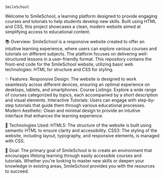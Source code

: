     SmileSchool
Welcome to SmileSchool, a learning platform designed to provide engaging courses and tutorials to help students develop new skills. Built using HTML and CSS, this project showcases a clean, modern website aimed at simplifying access to educational content.

 📚 Overview:
SmileSchool is a responsive website created to offer an intuitive learning experience, where users can explore various courses and tutorials on different subjects. The platform focuses on delivering well-structured lessons in a user-friendly format. This repository contains the front-end code for the SmileSchool website, utilizing basic web technologies: HTML for structure and CSS for styling.

 ✨ Features:
Responsive Design: The website is designed to work seamlessly across different devices, ensuring an optimal experience on desktops, tablets, and smartphones.
Course Listings: Explore a wide range of courses categorized by topics, each accompanied by a short description and visual elements.
Interactive Tutorials: Users can engage with step-by-step tutorials that guide them through various educational processes.
Modern Aesthetic: Clean and minimal design to provide an intuitive interface that enhances the learning experience.

 🔧 Technologies Used:
HTML5: The structure of the website is built using semantic HTML to ensure clarity and accessibility.
CSS3: The styling of the website, including layout, typography, and responsive elements, is managed with CSS.

🎯 Goal:
The primary goal of SmileSchool is to create an environment that encourages lifelong learning through easily accessible courses and tutorials. Whether you're looking to master new skills or deepen your knowledge in existing areas, SmileSchool provides you with the resources to succeed.
 

